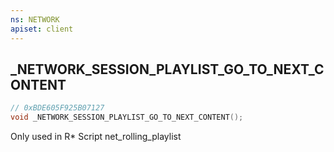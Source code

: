```yaml
---
ns: NETWORK
apiset: client
---
```

## _NETWORK_SESSION_PLAYLIST_GO_TO_NEXT_CONTENT

```c
// 0xBDE605F925B07127
void _NETWORK_SESSION_PLAYLIST_GO_TO_NEXT_CONTENT();
```

Only used in R* Script net_rolling_playlist